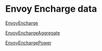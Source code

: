# Envoy Encharge data

[EnvoyEncharge](#pyenphase.models.encharge.EnvoyEncharge)

[EnvoyEnchargeAggregate](#pyenphase.models.encharge.EnvoyEnchargeAggregate)

[EnvoyEnchargePower](#pyenphase.models.encharge.EnvoyEnchargePower)
